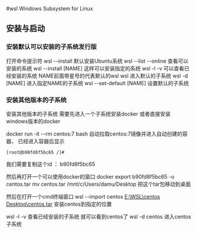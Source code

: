 #wsl   Windows Subsystem for Linux 
## 安装与启动
### 安装默认可以安装的子系统发行版
打开命令提示符
wsl --install   默认安装Ubuntu系统
wsl --list --online 查看可以安装的系统
wsl --install [NAME] 这样可以安装指定的系统
wsl -l -v 可以查看已经安装的系统  NAME前面带星号的代表默认的wsl
wsl  进入默认的子系统
wsl -d [NAME] 进入指定NAME的子系统
wsl --set-default [NAME] 设置默认的子系统

### 安装其他版本的子系统
安装其他版本的子系统 需要先进入一个子系统安装docker 或者直接安装windows版本的docker

docker run -it --rm centos:7 bash  自动拉取centos:7镜像并进入自动创建的容器， 已经进入容器后显示

```
[root@b90fd8f5bc65 /]#
```
我们需要复制这个id ：  b90fd8f5bc65

然后再打开一个可以使用docker的窗口
docker export b90fd8f5bc65 -o centos.tar 
mv centos.tar /mnt/c/Users/damu/Desktop  把这个tar包移动到桌面

然后在打开一个cmd终端窗口
wsl --import centos <u>E:\WSL\centos</u> <u>Desktop\centos.tar</u>  安装centos到指定的位置

wsl -l -v  查看已经安装的子系统  就可以看到centos了
wsl -d centos  进入centos子系统






